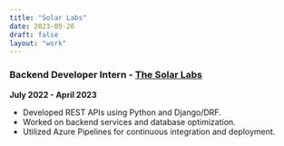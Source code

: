 ```yaml
---
title: "Solar Labs"
date: 2023-05-26
draft: false
layout: "work"
---
```


### Backend Developer Intern - [The Solar Labs](https://www.thesolarlabs.com/)
**July 2022 - April 2023**

- Developed REST APIs using Python and Django/DRF.
- Worked on backend services and database optimization.
- Utilized Azure Pipelines for continuous integration and deployment.


